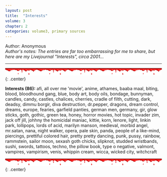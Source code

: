 ```yaml
---
layout: post
title:  "Interests"
volume: 3
chapter: 2
categories: volume3, primary sources
---
```


Author: Anonymous  
*Author's notes: The entries are far too embarrassing for me to share, but here are my Livejournal "Interests", circa 2001...*   
<hr/>

![blood bar](/assets/img/bloodbar.gif){: .center}

**Interests	(86):** afi, all over me 'movie', anime, athames, baaba maal, biting, blood, bloodhound gang, blue, body art, body oils, bondage, bunnyman, candles, candy, castles, chalices, cherries, cradle of filth, cutting, dark, deadsy, dimmu borgir, diva destruction, dr.pepper, dragons, dream control, dreams, europe, fearies, garfield panties, german men, germany, gir, glow sticks, goth, gothic, green tea, honey, horror movies, hot topic, invader zim, jack off jill, johhny the homicidal maniac, kittie, korn, lenore, light, linkin park, lollipops, lords of acid, marilyn manson, medieval, morbid angel, mr.satan, nana, night walker, opera, pale skin, panda, people of a like-mind, piercings, prettiful colored hair, pretty pretty dancing, punk, pussy, rainbow, rammstein, sailor moon, sexash goth chicks, slipknot, studded wristbands, sushi, swords, tattoos, techno, the pillow book, type o negative, valmont, vampires, vampirism, venis, whippin cream, wicca, wicked city, witchcraft

![blood bar](/assets/img/bloodbar.gif){: .center}
